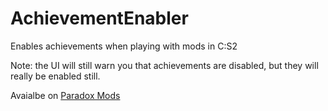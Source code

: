 # AchievementEnabler
 Enables achievements when playing with mods in C:S2

 Note: the UI will still warn you that achievements are disabled, but they will really be enabled still.

 Avaialbe on [Paradox Mods](https://mods.paradoxplaza.com/mods/75745/Windows)
